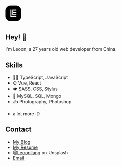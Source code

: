 <h1>
  <img width="50" src="https://raw.githubusercontent.com/leoonliang/leoonliang/main/logo.png" alt="leoon logo" /> 
</h1>

## Hey! 👋
I'm Leoon, a 27 years old web developer from China.


## Skills
- 👨‍💻 TypeScript, JavaScript
- ⚙️ Vue, React
- 👁️ SASS, CSS, Stylus
- 💽 MySQL, SQL, Mongo
- ✍️ Photography, Photoshop
+ a lot more :D

## Contact
- [My Blog](https://leoon.cn)
- [My Resume](https://resume.leoon.cn)
- [@Leoonliang](https://unsplash.com/@leoonliang) on Unsplash
- [Email](mailto:DSleoon@gmail.com)
